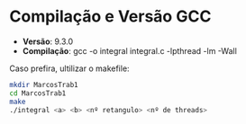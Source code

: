# Compilação e Versão GCC

- **Versão**: 9.3.0
- **Compilação**: gcc -o integral integral.c -lpthread -lm -Wall

Caso prefira, ultilizar o makefile:

```sh
mkdir MarcosTrab1
cd MarcosTrab1
make
./integral <a> <b> <nº retangulo> <nº de threads>
```

